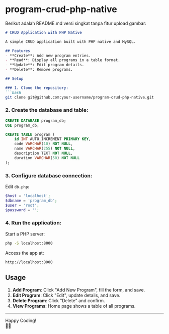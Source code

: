 # program-crud-php-native
Berikut adalah README.md versi singkat tanpa fitur upload gambar:  

```markdown
# CRUD Application with PHP Native

A simple CRUD application built with PHP native and MySQL.

## Features
- **Create**: Add new program entries.
- **Read**: Display all programs in a table format.
- **Update**: Edit program details.
- **Delete**: Remove programs.

## Setup

### 1. Clone the repository:
```bash
git clone git@github.com:your-username/program-crud-php-native.git
```

### 2. Create the database and table:
```sql
CREATE DATABASE program_db;
USE program_db;

CREATE TABLE program (
    id INT AUTO_INCREMENT PRIMARY KEY,
    code VARCHAR(10) NOT NULL,
    name VARCHAR(255) NOT NULL,
    description TEXT NOT NULL,
    duration VARCHAR(50) NOT NULL
);
```

### 3. Configure database connection:
Edit `db.php`:
```php
$host = 'localhost';
$dbname = 'program_db';
$user = 'root';
$password = '';
```

### 4. Run the application:
Start a PHP server:
```bash
php -S localhost:8000
```
Access the app at:
```
http://localhost:8000
```

## Usage
1. **Add Program**: Click "Add New Program", fill the form, and save.
2. **Edit Program**: Click "Edit", update details, and save.
3. **Delete Program**: Click "Delete" and confirm.
4. **View Programs**: Home page shows a table of all programs.

---

Happy Coding!  
👩‍💻
```
